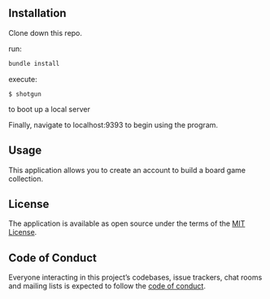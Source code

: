 ## Installation

Clone down this repo.

run:
```ruby
bundle install
```

execute:

    $ shotgun

to boot up a local server

Finally, navigate to localhost:9393 to begin using the program.

## Usage

This application allows you to create an account to build a board game collection.

## License

The application is available as open source under the terms of the [MIT License](https://opensource.org/licenses/MIT).

## Code of Conduct

Everyone interacting in this project’s codebases, issue trackers, chat rooms and mailing lists is expected to follow the [code of conduct](https://github.com/'delightful-domain-7919'/DnD_CLI_Project/blob/master/CODE_OF_CONDUCT.md).

